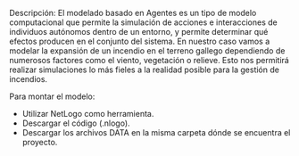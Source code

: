 Descripción: 
El modelado basado en Agentes es un tipo de modelo computacional que permite la
simulación de acciones e interacciones de individuos autónomos dentro de un entorno, y
permite determinar qué efectos producen en el conjunto del sistema. En nuestro caso vamos
a modelar la expansión de un incendio en el terreno gallego dependiendo de numerosos
factores como el viento, vegetación o relieve. Esto nos permitirá realizar simulaciones lo más
fieles a la realidad posible para la gestión de incendios.

Para montar el modelo:
- Utilizar NetLogo como herramienta.
- Descargar el código (.nlogo).
- Descargar los archivos DATA en la misma carpeta dónde se encuentra el proyecto.  
